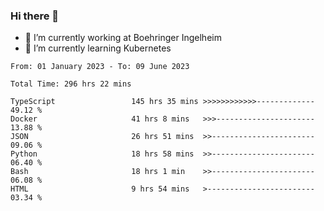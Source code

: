 ### Hi there 👋
- 🔭 I’m currently working at Boehringer Ingelheim
- 🌱 I’m currently learning Kubernetes

 
<!--START_SECTION:waka-->

```text
From: 01 January 2023 - To: 09 June 2023

Total Time: 296 hrs 22 mins

TypeScript                 145 hrs 35 mins >>>>>>>>>>>>-------------   49.12 %
Docker                     41 hrs 8 mins   >>>----------------------   13.88 %
JSON                       26 hrs 51 mins  >>-----------------------   09.06 %
Python                     18 hrs 58 mins  >>-----------------------   06.40 %
Bash                       18 hrs 1 min    >>-----------------------   06.08 %
HTML                       9 hrs 54 mins   >------------------------   03.34 %
```

<!--END_SECTION:waka-->

 
